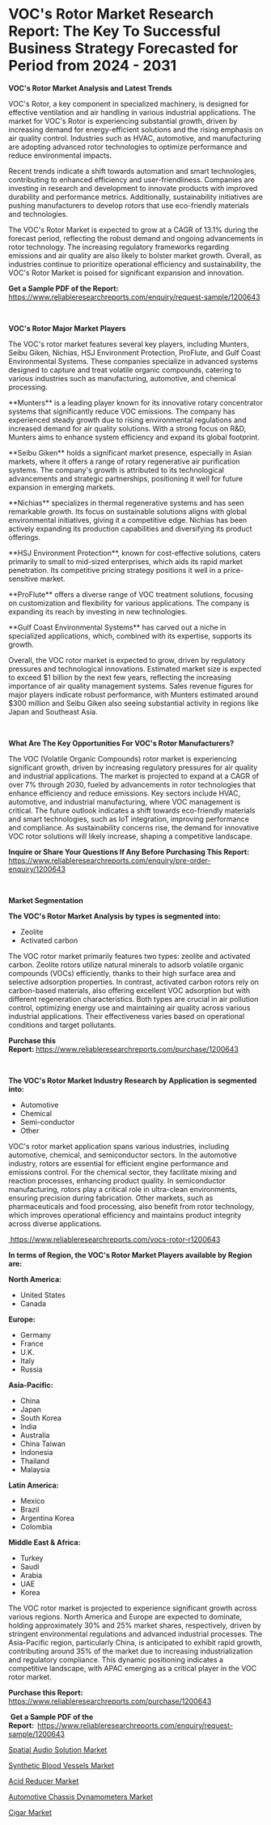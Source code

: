 <p><h1>VOC's Rotor Market Research Report: The Key To Successful Business Strategy Forecasted for Period from 2024 - 2031</h1></p><p><strong>VOC's Rotor Market Analysis and Latest Trends</strong></p>
<p><p>VOC's Rotor, a key component in specialized machinery, is designed for effective ventilation and air handling in various industrial applications. The market for VOC's Rotor is experiencing substantial growth, driven by increasing demand for energy-efficient solutions and the rising emphasis on air quality control. Industries such as HVAC, automotive, and manufacturing are adopting advanced rotor technologies to optimize performance and reduce environmental impacts. </p><p>Recent trends indicate a shift towards automation and smart technologies, contributing to enhanced efficiency and user-friendliness. Companies are investing in research and development to innovate products with improved durability and performance metrics. Additionally, sustainability initiatives are pushing manufacturers to develop rotors that use eco-friendly materials and technologies.</p><p>The VOC's Rotor Market is expected to grow at a CAGR of 13.1% during the forecast period, reflecting the robust demand and ongoing advancements in rotor technology. The increasing regulatory frameworks regarding emissions and air quality are also likely to bolster market growth. Overall, as industries continue to prioritize operational efficiency and sustainability, the VOC's Rotor Market is poised for significant expansion and innovation.</p></p>
<p><strong>Get a Sample PDF of the Report:&nbsp;</strong> <a href="https://www.reliableresearchreports.com/enquiry/request-sample/1200643?utm_campaign=116&utm_medium=2&utm_source=Github&utm_content=ia&utm_term=05122024&utm_id=vocs-rotor">https://www.reliableresearchreports.com/enquiry/request-sample/1200643</a></p>
<p>&nbsp;</p>
<p><strong>VOC's Rotor Major Market Players</strong></p>
<p><p>The VOC's rotor market features several key players, including Munters, Seibu Giken, Nichias, HSJ Environment Protection, ProFlute, and Gulf Coast Environmental Systems. These companies specialize in advanced systems designed to capture and treat volatile organic compounds, catering to various industries such as manufacturing, automotive, and chemical processing.</p><p>**Munters** is a leading player known for its innovative rotary concentrator systems that significantly reduce VOC emissions. The company has experienced steady growth due to rising environmental regulations and increased demand for air quality solutions. With a strong focus on R&D, Munters aims to enhance system efficiency and expand its global footprint.</p><p>**Seibu Giken** holds a significant market presence, especially in Asian markets, where it offers a range of rotary regenerative air purification systems. The company's growth is attributed to its technological advancements and strategic partnerships, positioning it well for future expansion in emerging markets.</p><p>**Nichias** specializes in thermal regenerative systems and has seen remarkable growth. Its focus on sustainable solutions aligns with global environmental initiatives, giving it a competitive edge. Nichias has been actively expanding its production capabilities and diversifying its product offerings.</p><p>**HSJ Environment Protection**, known for cost-effective solutions, caters primarily to small to mid-sized enterprises, which aids its rapid market penetration. Its competitive pricing strategy positions it well in a price-sensitive market.</p><p>**ProFlute** offers a diverse range of VOC treatment solutions, focusing on customization and flexibility for various applications. The company is expanding its reach by investing in new technologies.</p><p>**Gulf Coast Environmental Systems** has carved out a niche in specialized applications, which, combined with its expertise, supports its growth.</p><p>Overall, the VOC rotor market is expected to grow, driven by regulatory pressures and technological innovations. Estimated market size is expected to exceed $1 billion by the next few years, reflecting the increasing importance of air quality management systems. Sales revenue figures for major players indicate robust performance, with Munters estimated around $300 million and Seibu Giken also seeing substantial activity in regions like Japan and Southeast Asia.</p></p>
<p>&nbsp;</p>
<p><strong>What Are The Key Opportunities For VOC's Rotor Manufacturers?</strong></p>
<p><p>The VOC (Volatile Organic Compounds) rotor market is experiencing significant growth, driven by increasing regulatory pressures for air quality and industrial applications. The market is projected to expand at a CAGR of over 7% through 2030, fueled by advancements in rotor technologies that enhance efficiency and reduce emissions. Key sectors include HVAC, automotive, and industrial manufacturing, where VOC management is critical. The future outlook indicates a shift towards eco-friendly materials and smart technologies, such as IoT integration, improving performance and compliance. As sustainability concerns rise, the demand for innovative VOC rotor solutions will likely increase, shaping a competitive landscape.</p></p>
<p><strong>Inquire or Share Your Questions If Any Before Purchasing This Report:</strong> <a href="https://www.reliableresearchreports.com/enquiry/pre-order-enquiry/1200643?utm_campaign=116&utm_medium=2&utm_source=Github&utm_content=ia&utm_term=05122024&utm_id=vocs-rotor">https://www.reliableresearchreports.com/enquiry/pre-order-enquiry/1200643</a></p>
<p>&nbsp;</p>
<p><strong>Market Segmentation</strong></p>
<p><strong>The VOC's Rotor Market Analysis by types is segmented into:</strong></p>
<p><ul><li>Zeolite</li><li>Activated carbon</li></ul></p>
<p><p>The VOC rotor market primarily features two types: zeolite and activated carbon. Zeolite rotors utilize natural minerals to adsorb volatile organic compounds (VOCs) efficiently, thanks to their high surface area and selective adsorption properties. In contrast, activated carbon rotors rely on carbon-based materials, also offering excellent VOC adsorption but with different regeneration characteristics. Both types are crucial in air pollution control, optimizing energy use and maintaining air quality across various industrial applications. Their effectiveness varies based on operational conditions and target pollutants.</p></p>
<p><strong>Purchase this Report:&nbsp;</strong><a href="https://www.reliableresearchreports.com/purchase/1200643?utm_campaign=116&utm_medium=2&utm_source=Github&utm_content=ia&utm_term=05122024&utm_id=vocs-rotor">https://www.reliableresearchreports.com/purchase/1200643</a></p>
<p>&nbsp;</p>
<p><strong>The VOC's Rotor Market Industry Research by Application is segmented into:</strong></p>
<p><ul><li>Automotive</li><li>Chemical</li><li>Semi-conductor</li><li>Other</li></ul></p>
<p><p>VOC's rotor market application spans various industries, including automotive, chemical, and semiconductor sectors. In the automotive industry, rotors are essential for efficient engine performance and emissions control. For the chemical sector, they facilitate mixing and reaction processes, enhancing product quality. In semiconductor manufacturing, rotors play a critical role in ultra-clean environments, ensuring precision during fabrication. Other markets, such as pharmaceuticals and food processing, also benefit from rotor technology, which improves operational efficiency and maintains product integrity across diverse applications.</p></p>
<p><a href="https://www.reliableresearchreports.com/vocs-rotor-r1200643?utm_campaign=116&utm_medium=2&utm_source=Github&utm_content=ia&utm_term=05122024&utm_id=vocs-rotor">&nbsp;https://www.reliableresearchreports.com/vocs-rotor-r1200643</a></p>
<p><strong>In terms of Region, the VOC's Rotor Market Players available by Region are:</strong></p>
<p>
    <p> <strong> North America: </strong>
        <ul>
            <li>United States</li>
            <li>Canada</li>
        </ul>
        </p> 
    <p> <strong> Europe: </strong>
        <ul>
            <li>Germany</li>
            <li>France</li>
            <li>U.K.</li>
            <li>Italy</li>
            <li>Russia</li>
        </ul>
        </p> 
    <p> <strong> Asia-Pacific: </strong>
        <ul>
            <li>China</li>
            <li>Japan</li>
            <li>South Korea</li>
            <li>India</li>
            <li>Australia</li>
            <li>China Taiwan</li>
            <li>Indonesia</li>
            <li>Thailand</li>
            <li>Malaysia</li>
        </ul>
        </p> 
    <p> <strong> Latin America: </strong>
        <ul>
            <li>Mexico</li>
            <li>Brazil</li>
            <li>Argentina Korea</li>
            <li>Colombia</li>
        </ul>
        </p> 
    <p> <strong> Middle East & Africa: </strong>
        <ul>
            <li>Turkey</li>
            <li>Saudi</li>
            <li>Arabia</li>
            <li>UAE</li>
            <li>Korea</li>
        </ul>
    </p>
    </p>
<p><p>The VOC rotor market is projected to experience significant growth across various regions. North America and Europe are expected to dominate, holding approximately 30% and 25% market shares, respectively, driven by stringent environmental regulations and advanced industrial processes. The Asia-Pacific region, particularly China, is anticipated to exhibit rapid growth, contributing around 35% of the market due to increasing industrialization and regulatory compliance. This dynamic positioning indicates a competitive landscape, with APAC emerging as a critical player in the VOC rotor market.</p></p>
<p><strong>Purchase this Report: </strong><a href="https://www.reliableresearchreports.com/purchase/1200643?utm_campaign=116&utm_medium=2&utm_source=Github&utm_content=ia&utm_term=05122024&utm_id=vocs-rotor">https://www.reliableresearchreports.com/purchase/1200643</a></p>
<p>&nbsp;<strong>Get a Sample PDF of the Report:&nbsp;&nbsp;</strong><a href="https://www.reliableresearchreports.com/enquiry/request-sample/1200643?utm_campaign=116&utm_medium=2&utm_source=Github&utm_content=ia&utm_term=05122024&utm_id=vocs-rotor">https://www.reliableresearchreports.com/enquiry/request-sample/1200643</a></p>
<p><strong></strong></p>
<p><p><a href="https://issuu.com/reportprime-2/docs/spatial-audio-solution-market-size-2030.pptx?utm_campaign=116&utm_medium=2&utm_source=Github&utm_content=ia&utm_term=05122024&utm_id=vocs-rotor">Spatial Audio Solution Market</a></p><p><a href="https://www.linkedin.com/pulse/synthetic-blood-vessels-market-size-analysis-2024-2031-projected-glgxf?utm_campaign=116&utm_medium=2&utm_source=Github&utm_content=ia&utm_term=05122024&utm_id=vocs-rotor">Synthetic Blood Vessels Market</a></p><p><a href="https://www.linkedin.com/pulse/significant-growth-anticipated-acid-reducer-market-projected-3scre?utm_campaign=116&utm_medium=2&utm_source=Github&utm_content=ia&utm_term=05122024&utm_id=vocs-rotor">Acid Reducer Market</a></p><p><a href="https://github.com/OlenFleming68/Market-Research-Report-List-1/blob/main/automotive-chassis-dynamometers-market.md?utm_campaign=116&utm_medium=2&utm_source=Github&utm_content=ia&utm_term=05122024&utm_id=vocs-rotor">Automotive Chassis Dynamometers Market</a></p><p><a href="https://github.com/lindaopodray/Market-Research-Report-List-1/blob/main/cigar-market.md?utm_campaign=116&utm_medium=2&utm_source=Github&utm_content=ia&utm_term=05122024&utm_id=vocs-rotor">Cigar Market</a></p></p>